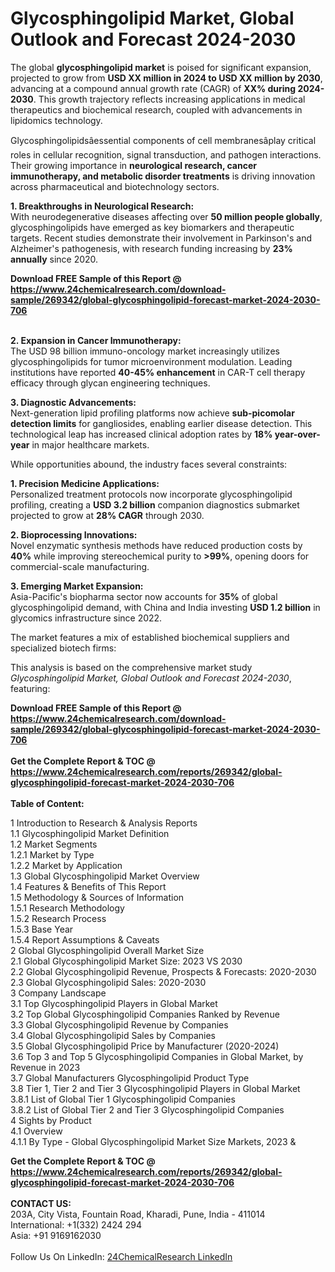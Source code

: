 <h1>Glycosphingolipid Market, Global Outlook and Forecast 2024-2030</h1><p>The global <strong>glycosphingolipid market</strong> is poised for significant expansion, projected to grow from <strong>USD XX million in 2024 to USD XX million by 2030</strong>, advancing at a compound annual growth rate (CAGR) of <strong>XX% during 2024-2030</strong>. This growth trajectory reflects increasing applications in medical therapeutics and biochemical research, coupled with advancements in lipidomics technology.</p><p>Glycosphingolipidsâessential components of cell membranesâplay critical roles in cellular recognition, signal transduction, and pathogen interactions. Their growing importance in <strong>neurological research, cancer immunotherapy, and metabolic disorder treatments</strong> is driving innovation across pharmaceutical and biotechnology sectors.</p><p><strong>1. Breakthroughs in Neurological Research:</strong><br>
With neurodegenerative diseases affecting over <strong>50 million people globally</strong>, glycosphingolipids have emerged as key biomarkers and therapeutic targets. Recent studies demonstrate their involvement in Parkinson's and Alzheimer's pathogenesis, with research funding increasing by <strong>23% annually</strong> since 2020.</p><div><b>Download FREE Sample of this Report @ 
            <a href="https://www.24chemicalresearch.com/download-sample/269342/global-glycosphingolipid-forecast-market-2024-2030-706">
            https://www.24chemicalresearch.com/download-sample/269342/global-glycosphingolipid-forecast-market-2024-2030-706</a></b></div><br><p><strong>2. Expansion in Cancer Immunotherapy:</strong><br>
The USD 98 billion immuno-oncology market increasingly utilizes glycosphingolipids for tumor microenvironment modulation. Leading institutions have reported <strong>40-45% enhancement</strong> in CAR-T cell therapy efficacy through glycan engineering techniques.</p><p><strong>3. Diagnostic Advancements:</strong><br>
Next-generation lipid profiling platforms now achieve <strong>sub-picomolar detection limits</strong> for gangliosides, enabling earlier disease detection. This technological leap has increased clinical adoption rates by <strong>18% year-over-year</strong> in major healthcare markets.</p><p>While opportunities abound, the industry faces several constraints:</p><p><strong>1. Precision Medicine Applications:</strong><br>
Personalized treatment protocols now incorporate glycosphingolipid profiling, creating a <strong>USD 3.2 billion</strong> companion diagnostics submarket projected to grow at <strong>28% CAGR</strong> through 2030.</p><p><strong>2. Bioprocessing Innovations:</strong><br>
Novel enzymatic synthesis methods have reduced production costs by <strong>40%</strong> while improving stereochemical purity to <strong>&gt;99%</strong>, opening doors for commercial-scale manufacturing.</p><p><strong>3. Emerging Market Expansion:</strong><br>
Asia-Pacific's biopharma sector now accounts for <strong>35%</strong> of global glycosphingolipid demand, with China and India investing <strong>USD 1.2 billion</strong> in glycomics infrastructure since 2022.</p><p>The market features a mix of established biochemical suppliers and specialized biotech firms:</p><p>This analysis is based on the comprehensive market study <em>Glycosphingolipid Market, Global Outlook and Forecast 2024-2030</em>, featuring:
</p><div><b>Download FREE Sample of this Report @ 
            <a href="https://www.24chemicalresearch.com/download-sample/269342/global-glycosphingolipid-forecast-market-2024-2030-706">
            https://www.24chemicalresearch.com/download-sample/269342/global-glycosphingolipid-forecast-market-2024-2030-706</a></b></div><br><div><b>Get the Complete Report & TOC @ 
            <a href="https://www.24chemicalresearch.com/reports/269342/global-glycosphingolipid-forecast-market-2024-2030-706">
            https://www.24chemicalresearch.com/reports/269342/global-glycosphingolipid-forecast-market-2024-2030-706</a></b></div><br>
            <b>Table of Content:</b><p>1 Introduction to Research & Analysis Reports<br />
    1.1 Glycosphingolipid Market Definition<br />
    1.2 Market Segments<br />
        1.2.1 Market by Type<br />
        1.2.2 Market by Application<br />
    1.3 Global Glycosphingolipid Market Overview<br />
    1.4 Features & Benefits of This Report<br />
    1.5 Methodology & Sources of Information<br />
        1.5.1 Research Methodology<br />
        1.5.2 Research Process<br />
        1.5.3 Base Year<br />
        1.5.4 Report Assumptions & Caveats<br />
2 Global Glycosphingolipid Overall Market Size<br />
    2.1 Global Glycosphingolipid Market Size: 2023 VS 2030<br />
    2.2 Global Glycosphingolipid Revenue, Prospects & Forecasts: 2020-2030<br />
    2.3 Global Glycosphingolipid Sales: 2020-2030<br />
3 Company Landscape<br />
    3.1 Top Glycosphingolipid Players in Global Market<br />
    3.2 Top Global Glycosphingolipid Companies Ranked by Revenue<br />
    3.3 Global Glycosphingolipid Revenue by Companies<br />
    3.4 Global Glycosphingolipid Sales by Companies<br />
    3.5 Global Glycosphingolipid Price by Manufacturer (2020-2024)<br />
    3.6 Top 3 and Top 5 Glycosphingolipid Companies in Global Market, by Revenue in 2023<br />
    3.7 Global Manufacturers Glycosphingolipid Product Type<br />
    3.8 Tier 1, Tier 2 and Tier 3 Glycosphingolipid Players in Global Market<br />
        3.8.1 List of Global Tier 1 Glycosphingolipid Companies<br />
        3.8.2 List of Global Tier 2 and Tier 3 Glycosphingolipid Companies<br />
4 Sights by Product<br />
    4.1 Overview<br />
        4.1.1 By Type - Global Glycosphingolipid Market Size Markets, 2023 &</p><div><b>Get the Complete Report & TOC @ 
            <a href="https://www.24chemicalresearch.com/reports/269342/global-glycosphingolipid-forecast-market-2024-2030-706">
            https://www.24chemicalresearch.com/reports/269342/global-glycosphingolipid-forecast-market-2024-2030-706</a></b></div><br><b>CONTACT US:</b><br>
            203A, City Vista, Fountain Road, Kharadi, Pune, India - 411014<br>
            International: +1(332) 2424 294<br>
            Asia: +91 9169162030 <br><br>
            Follow Us On LinkedIn: <a href="https://www.linkedin.com/company/24chemicalresearch/">24ChemicalResearch LinkedIn</a>